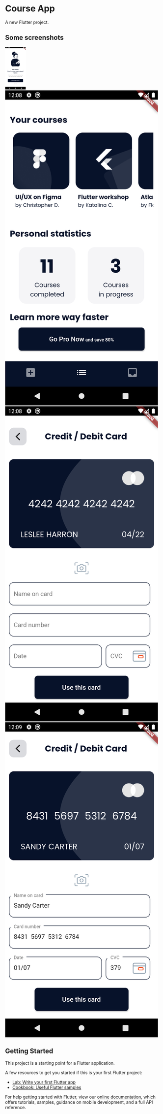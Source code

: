 # Course App

A new Flutter project.

## Some screenshots

![Course-App-Landing-Page](/screenshots/landing.png)
![COVID-App-Main-Page](/screenshots/home.png)
![COVID-App-Main-Page](/screenshots/card.png)
![COVID-App-Main-Page](/screenshots/card_filled.png)

## Getting Started

This project is a starting point for a Flutter application.

A few resources to get you started if this is your first Flutter project:

- [Lab: Write your first Flutter app](https://flutter.dev/docs/get-started/codelab)
- [Cookbook: Useful Flutter samples](https://flutter.dev/docs/cookbook)

For help getting started with Flutter, view our
[online documentation](https://flutter.dev/docs), which offers tutorials,
samples, guidance on mobile development, and a full API reference.
